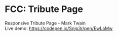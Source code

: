 # FCC: Tribute Page
Responsive Tribute Page - Mark Twain  
Live demo: https://codepen.io/Snip3r/pen/EwLaMw
